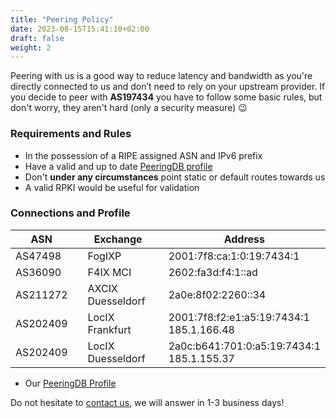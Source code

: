 ```yaml
---
title: "Peering Policy"
date: 2023-08-15T15:41:10+02:00
draft: false
weight: 2
---
```


Peering with us is a good way to reduce latency and bandwidth as you're directly connected to us and don’t need to rely on your upstream provider. If you decide to peer with **AS197434** you have to follow some basic rules, but don't worry, they aren't hard (only a security measure) 😉

### Requirements and Rules
+ In the possession of a RIPE assigned ASN and IPv6 prefix
+ Have a valid and up to date [PeeringDB profile](https://www.peeringdb.com/)
+ Don't **under any circumstances** point static or default routes towards us
+ A valid RPKI would be useful for validation

### Connections and Profile

| ASN      | | Exchange          | | Address                                       |
|----------|-|-------------------|-|-----------------------------------------------|
| AS47498  | | FogIXP            | | 2001:7f8:ca:1:0:19:7434:1                     |
| AS36090  | | F4IX MCI          | | 2602:fa3d:f4:1::ad                            |
| AS211272 | | AXCIX Duesseldorf | | 2a0e:8f02:2260::34                            |
| AS202409 | | LocIX Frankfurt   | | 2001:7f8:f2:e1:a5:19:7434:1</br>185.1.166.48  |
| AS202409 | | LocIX Duesseldorf | | 2a0c:b641:701:0:a5:19:7434:1</br>185.1.155.37 |


+ Our [PeeringDB Profile](https://www.peeringdb.com/net/33774)

Do not hesitate to [contact us](mailto:peering@as197434.net), we will answer in 1-3 business days!
